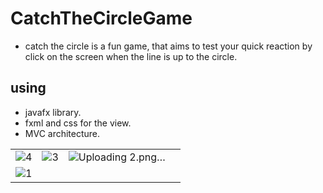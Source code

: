 # CatchTheCircleGame
+ catch the circle is a fun game, that aims to test your quick reaction by click on the screen when the line is up to the circle.

## using
+ javafx library.
+ fxml and css for the view.
+ MVC architecture.

|  |  |  |  |
| -- | -- | -- | -- |
| ![4](https://user-images.githubusercontent.com/34489987/213413538-f0195b9d-2729-4220-b2e6-b2a3a6ec6ce9.png) | ![3](https://user-images.githubusercontent.com/34489987/213415175-13a52632-f855-4c3c-896b-c2408fe4e1c6.png) | ![Uploading 2.png…]()
 | ![1](https://user-images.githubusercontent.com/34489987/213415203-68ab342e-79ca-4a04-908e-a5853427d289.png) |
